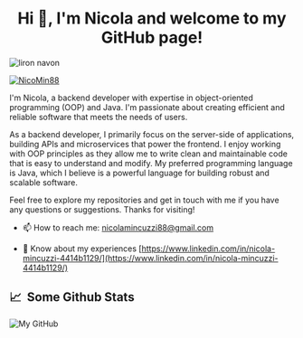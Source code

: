 <h1 align="center">Hi 👋, I'm Nicola and welcome to my GitHub page!</h1>

<p align="left"> <img src="https://komarev.com/ghpvc/?username=NicoMincuzzi&label=Profile%20views&color=0e75b6&style=flat" alt="liron navon" /> </p>

<p align="left"> <a href="https://twitter.com/NicoMin88" target="blank"><img src="https://img.shields.io/twitter/follow/NicoMin88?logo=twitter&style=for-the-badge" alt="NicoMin88" /></a> </p>

I'm Nicola, a backend developer with expertise in object-oriented programming (OOP) and Java. I'm passionate about creating efficient and reliable software that meets the needs of users.

As a backend developer, I primarily focus on the server-side of applications, building APIs and microservices that power the frontend. I enjoy working with OOP principles as they allow me to write clean and maintainable code that is easy to understand and modify. My preferred programming language is Java, which I believe is a powerful language for building robust and scalable software.

Feel free to explore my repositories and get in touch with me if you have any questions or suggestions. Thanks for visiting!

- 📫 How to reach me: [nicolamincuzzi88@gmail.com](mailto:nicolamincuzzi88@gmail.com)

- 📄 Know about my experiences [https://www.linkedin.com/in/nicola-mincuzzi-4414b1129/](https://www.linkedin.com/in/nicola-mincuzzi-4414b1129/)

<h2>📈 &nbsp;Some Github Stats</h2>

![My GitHub](https://github-readme-stats.vercel.app/api?username=NicoMincuzzi&count_private=true&show_icons=true&theme=dark&include_all_commits=true&hide_title=true)

